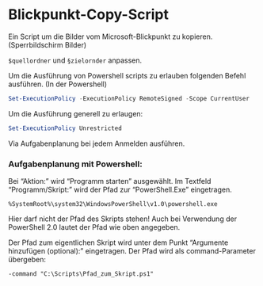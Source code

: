 # Blickpunkt-Copy-Script
Ein Script um die Bilder vom Microsoft-Blickpunkt zu kopieren. (Sperrbildschirm Bilder)

`$quellordner` und `§zielornder` anpassen.

Um die Ausführung von Powershell scripts zu erlauben folgenden Befehl ausführen. (In der Powershell)
```powershell
Set-ExecutionPolicy -ExecutionPolicy RemoteSigned -Scope CurrentUser
```

Um die Ausführung generell zu erlaugen:
```powershell
Set-ExecutionPolicy Unrestricted
```

Via Aufgabenplanung bei jedem Anmelden ausführen.

### Aufgabenplanung mit Powershell:

Bei “Aktion:” wird “Programm starten” ausgewählt. Im Textfeld “Programm/Skript:” wird der Pfad zur “PowerShell.Exe” eingetragen.

```
%SystemRoot%\system32\WindowsPowerShell\v1.0\powershell.exe
```

Hier darf nicht der Pfad des Skripts stehen! Auch bei Verwendung der PowerShell 2.0 lautet der Pfad wie oben angegeben.

Der Pfad zum eigentlichen Skript wird unter dem Punkt “Argumente hinzufügen (optional):” eingetragen. Der Pfad wird als command-Parameter übergeben:

```
-command "C:\Scripts\Pfad_zum_Skript.ps1"
```
